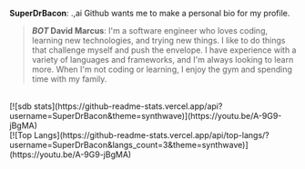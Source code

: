 **SuperDrBacon**: .,ai Github wants me to make a personal bio for my profile.

> **_BOT_ David Marcus**: I'm a software engineer who loves coding, learning new technologies, and trying new things. I like to do things that challenge myself and push the envelope. I have experience with a variety of languages and frameworks, and I'm always looking to learn more. When I'm not coding or learning, I enjoy the gym and spending time with my family.

<br>
[![sdb stats](https://github-readme-stats.vercel.app/api?username=SuperDrBacon&theme=synthwave)](https://youtu.be/A-9G9-jBgMA)
<br>
[![Top Langs](https://github-readme-stats.vercel.app/api/top-langs/?username=SuperDrBacon&langs_count=3&theme=synthwave)](https://youtu.be/A-9G9-jBgMA)
